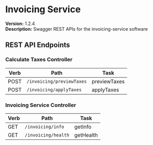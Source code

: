 # Invoicing Service

**Version:** 1.2.4  
**Description:** Swagger REST APIs for the invoicing-service software  


## REST API Endpoints

### Calculate Taxes Controller
| Verb | Path | Task |
|------|------|------|
| POST | `/invoicing/previewTaxes` | previewTaxes |
| POST | `/invoicing/applyTaxes` | applyTaxes |

### Invoicing Service Controller
| Verb | Path | Task |
|------|------|------|
| GET | `/invoicing/info` | getInfo |
| GET | `/invoicing/health` | getHealth |

